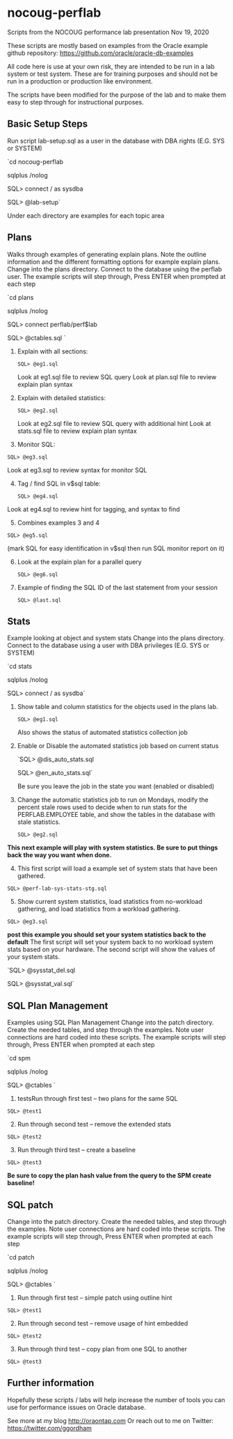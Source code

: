 # nocoug-perflab
Scripts from the NOCOUG performance lab presentation Nov 19, 2020

These scripts are mostly based on examples from the Oracle example github repository:
https://github.com/oracle/oracle-db-examples

All code here is use at your own risk, they are intended to be run in a lab system or test system.
These are for training purposes and should not be run in a production or production like environment.

The scripts have been modified for the purpose of the lab and to make them easy to step through for instructional purposes.

## Basic Setup Steps
Run script lab-setup.sql as a user in the database with DBA rights (E.G. SYS or SYSTEM)

`cd nocoug-perflab

sqlplus /nolog

SQL> connect / as sysdba

SQL> @lab-setup`

Under each directory are examples for each topic area

## Plans
Walks through examples of generating explain plans.  Note the outline information and the different formatting options for example explain plans.
Change into the plans directory.  Connect to the database using the perflab user.
The example scripts will step through, Press ENTER when prompted at each step

`cd plans

sqlplus /nolog

SQL> connect perflab/perf$lab

SQL> @ctables.sql `

1. Explain with all sections:

   `SQL> @eg1.sql`

   Look at eg1.sql file to review SQL query
   Look at plan.sql file to review explain plan syntax

2. Explain with detailed statistics:

   `SQL> @eg2.sql`

   Look at eg2.sql file to review SQL query with additional hint
   Look at stats.sql file to review explain plan syntax

3. Monitor SQL:

  `SQL> @eg3.sql`

  Look at eg3.sql to review syntax for monitor SQL

4. Tag / find SQL in v$sql table:

   `SQL> @eg4.sql`

  Look at eg4.sql to review hint for tagging, and syntax to find

5. Combines examples 3 and 4

  `SQL> @eg5.sql`

   (mark SQL for easy identification in v$sql then run SQL monitor report on it)

6. Look at the explain plan for a parallel query

   `SQL> @eg6.sql`

7. Example of finding the SQL ID of the last statement from your session

   `SQL> @last.sql`

## Stats
Example looking at object and system stats
Change into the plans directory.  Connect to the database using a user with DBA privileges (E.G. SYS or SYSTEM)

`cd stats

sqlplus /nolog

SQL> connect / as sysdba`

1. Show table and column statistics for the objects used in the plans lab.

   `SQL> @eg1.sql`

   Also shows the status of automated statistics collection job

2. Enable or Disable the automated statistics job based on current status

   `SQL> @dis_auto_stats.sql

    SQL> @en_auto_stats.sql`

   Be sure you leave the job in the state you want (enabled or disabled)

3. Change the automatic statistics job to run on Mondays, modify the percent stale rows used to decide when to run stats for the PERFLAB.EMPLOYEE table, and show the tables in the database with stale statistics.

   `SQL> @eg2.sql`

**This next example will play with system statistics.  Be sure to put things back the way you want when done.**

4. This first script will load a example set of system stats that have been gathered.

  `SQL> @perf-lab-sys-stats-stg.sql`

5. Show current system statistics, load statistics from no-workload gathering, and load statistics from a workload gathering.  

  `SQL> @eg3.sql`

**post this example you should set your system statistics back to the default**
The first script will set your system back to no workload system stats based on your hardware.
The second script will show the values of your system stats.

`SQL> @sysstat_del.sql

SQL> @sysstat_val.sql`

## SQL Plan Management
Examples using SQL Plan Management
Change into the patch directory.  Create the needed tables, and step through the examples.  Note user connections are hard coded into these scripts.
The example scripts will step through, Press ENTER when prompted at each step

`cd spm

sqlplus /nolog

SQL> @ctables
`

1. testsRun through first test – two plans for the same SQL

`SQL> @test1`

2.	Run through second test – remove the extended stats

`SQL> @test2`

3.	Run through third test – create a baseline

`SQL> @test3`

**Be sure to copy the plan hash value from the query to the SPM create baseline!**

## SQL patch
Change into the patch directory.  Create the needed tables, and step through the examples.  Note user connections are hard coded into these scripts.
The example scripts will step through, Press ENTER when prompted at each step

`cd patch

sqlplus /nolog

SQL> @ctables
`
1. Run through first test – simple patch using outline hint

`SQL> @test1`

2.	Run through second test – remove usage of hint embedded

`SQL> @test2`

3.	Run through third test – copy plan from one SQL to another

`SQL> @test3`

## Further information
Hopefully these scripts / labs will help increase the number of tools you can use for performance issues on Oracle database.

See more at my blog http://oraontap.com
Or reach out to me on Twitter: https://twitter.com/ggordham
